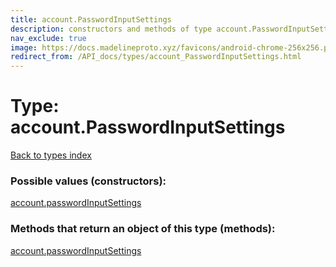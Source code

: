 ```yaml
---
title: account.PasswordInputSettings
description: constructors and methods of type account.PasswordInputSettings
nav_exclude: true
image: https://docs.madelineproto.xyz/favicons/android-chrome-256x256.png
redirect_from: /API_docs/types/account_PasswordInputSettings.html
---
```

# Type: account.PasswordInputSettings
[Back to types index](index.md)



### Possible values (constructors):

[account.passwordInputSettings](/API_docs/constructors/account.passwordInputSettings.md)  



### Methods that return an object of this type (methods):



[account.passwordInputSettings](/API_docs/constructors/account.passwordInputSettings.md)  

